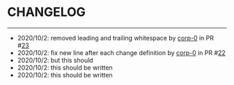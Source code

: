# CHANGELOG
---


* 2020/10/2:   removed leading and trailing whitespace by [corp-0](https://api.github.com/users/corp-0) in PR #[23](https://api.github.com/repos/corp-0/pr2changelog/pulls/23)
* 2020/10/2:  fix new line after each change definition by [corp-0](https://api.github.com/users/corp-0) in PR #[22](https://api.github.com/repos/corp-0/pr2changelog/pulls/22)
* 2020/10/2: but this should
* 2020/10/2: this should be written
* 2020/10/2:  this should be written
